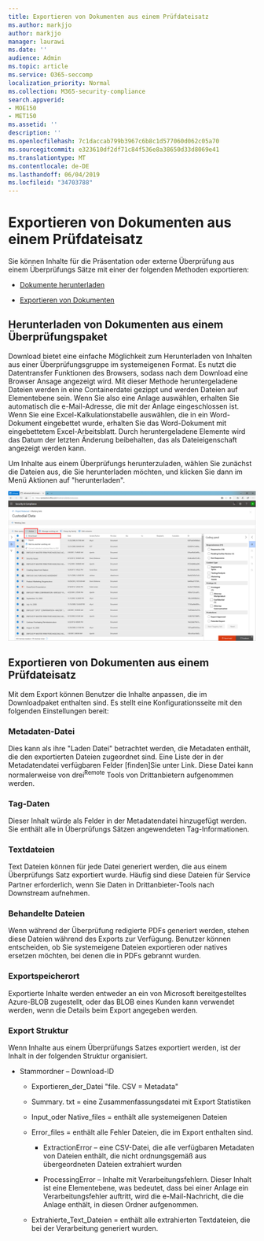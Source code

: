 ```yaml
---
title: Exportieren von Dokumenten aus einem Prüfdateisatz
ms.author: markjjo
author: markjjo
manager: laurawi
ms.date: ''
audience: Admin
ms.topic: article
ms.service: O365-seccomp
localization_priority: Normal
ms.collection: M365-security-compliance
search.appverid:
- MOE150
- MET150
ms.assetid: ''
description: ''
ms.openlocfilehash: 7c1daccab799b3967c6b8c1d577060d062c05a70
ms.sourcegitcommit: e323610df2df71c84f536e8a38650d33d8069e41
ms.translationtype: MT
ms.contentlocale: de-DE
ms.lasthandoff: 06/04/2019
ms.locfileid: "34703788"
---
```

# <a name="export-documents-from-a-review-set"></a>Exportieren von Dokumenten aus einem Prüfdateisatz

Sie können Inhalte für die Präsentation oder externe Überprüfung aus einem Überprüfungs Sätze mit einer der folgenden Methoden exportieren:

- [Dokumente herunterladen](#download-documents-from-a-review-set)
 
- [Exportieren von Dokumenten](#export-documents-from-a-review-set)

## <a name="download-documents-from-a-review-set"></a>Herunterladen von Dokumenten aus einem Überprüfungspaket

Download bietet eine einfache Möglichkeit zum Herunterladen von Inhalten aus einer Überprüfungsgruppe im systemeigenen Format. Es nutzt die Datentransfer Funktionen des Browsers, sodass nach dem Download eine Browser Ansage angezeigt wird. Mit dieser Methode heruntergeladene Dateien werden in eine Containerdatei gezippt und werden Dateien auf Elementebene sein. Wenn Sie also eine Anlage auswählen, erhalten Sie automatisch die e-Mail-Adresse, die mit der Anlage eingeschlossen ist. Wenn Sie eine Excel-Kalkulationstabelle auswählen, die in ein Word-Dokument eingebettet wurde, erhalten Sie das Word-Dokument mit eingebettetem Excel-Arbeitsblatt. Durch heruntergeladene Elemente wird das Datum der letzten Änderung beibehalten, das als Dateieigenschaft angezeigt werden kann.

Um Inhalte aus einem Überprüfungs herunterzuladen, wählen Sie zunächst die Dateien aus, die Sie herunterladen möchten, und klicken Sie dann im Menü Aktionen auf "herunterladen".

![Screenshot einer automatisch generierten Computerbeschreibung](../media/eDiscoDownload.png)

## <a name="export-documents-from-a-review-set"></a>Exportieren von Dokumenten aus einem Prüfdateisatz

Mit dem Export können Benutzer die Inhalte anpassen, die im Downloadpaket enthalten sind. Es stellt eine Konfigurationsseite mit den folgenden Einstellungen bereit:

### <a name="metadata-file"></a>Metadaten-Datei

Dies kann als ihre "Laden Datei" betrachtet werden, die Metadaten enthält, die den exportierten Dateien zugeordnet sind. Eine Liste der in der Metadatendatei verfügbaren Felder \[finden\]Sie unter Link. Diese Datei kann normalerweise von drei<sup>Remote</sup> Tools von Drittanbietern aufgenommen werden.

### <a name="tag-data"></a>Tag-Daten

Dieser Inhalt würde als Felder in der Metadatendatei hinzugefügt werden. Sie enthält alle in Überprüfungs Sätzen angewendeten Tag-Informationen.

### <a name="text-files"></a>Textdateien

Text Dateien können für jede Datei generiert werden, die aus einem Überprüfungs Satz exportiert wurde. Häufig sind diese Dateien für Service Partner erforderlich, wenn Sie Daten in Drittanbieter-Tools<sup></sup> nach Downstream aufnehmen.

### <a name="redacted-files"></a>Behandelte Dateien

Wenn während der Überprüfung redigierte PDFs generiert werden, stehen diese Dateien während des Exports zur Verfügung. Benutzer können entscheiden, ob Sie systemeigene Dateien exportieren oder natives ersetzen möchten, bei denen die in PDFs gebrannt wurden.

### <a name="export-location"></a>Exportspeicherort

Exportierte Inhalte werden entweder an ein von Microsoft bereitgestelltes Azure-BLOB zugestellt, oder das BLOB eines Kunden kann verwendet werden, wenn die Details beim Export angegeben werden.

### <a name="export-structure"></a>Export Struktur

Wenn Inhalte aus einem Überprüfungs Satzes exportiert werden, ist der Inhalt in der folgenden Struktur organisiert.

  - Stammordner – Download-ID
    
      - Exportieren\_der\_Datei "file. CSV = Metadata"
    
      - Summary. txt = eine Zusammenfassungsdatei mit Export Statistiken
    
      - Input\_oder Native\_files = enthält alle systemeigenen Dateien
    
      - Error\_files = enthält alle Fehler Dateien, die im Export enthalten sind.
        
          - ExtractionError – eine CSV-Datei, die alle verfügbaren Metadaten von Dateien enthält, die nicht ordnungsgemäß aus übergeordneten Dateien extrahiert wurden
        
          - ProcessingError – Inhalte mit Verarbeitungsfehlern. Dieser Inhalt ist eine Elementebene, was bedeutet, dass bei einer Anlage ein Verarbeitungsfehler auftritt, wird die e-Mail-Nachricht, die die Anlage enthält, in diesen Ordner aufgenommen.
    
      - Extrahierte\_Text\_Dateien = enthält alle extrahierten Textdateien, die bei der Verarbeitung generiert wurden.